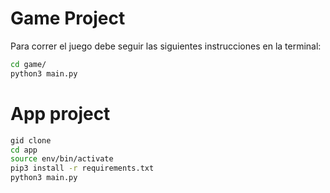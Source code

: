 # Game Project

Para correr el juego debe seguir las siguientes instrucciones en la terminal:

```sh
cd game/
python3 main.py
```

# App project
```sh
gid clone
cd app
source env/bin/activate
pip3 install -r requirements.txt
python3 main.py
```



